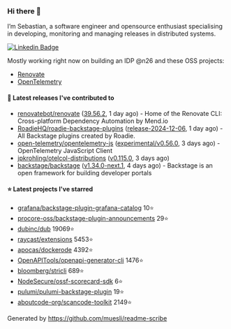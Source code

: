 ### Hi there 👋

I’m Sebastian, a software engineer and opensource enthusiast specialising in developing, monitoring and managing releases in distributed systems.    

[![Linkedin Badge](https://img.shields.io/badge/-LinkedIn-blue?style=flat&logo=Linkedin&logoColor=white&link=https://www.linkedin.com/in/sebastian-poxhofer/)](https://www.linkedin.com/in/sebastian-poxhofer/)

Mostly working right now on building an IDP @n26 and these OSS projects:
- [Renovate](https://github.com/renovatebot/renovate)
- [OpenTelemetry](https://github.com/open-telemetry)



#### 🚀 Latest releases I've contributed to

- [renovatebot/renovate](https://github.com/renovatebot/renovate) ([39.56.2](https://github.com/renovatebot/renovate/releases/tag/39.56.2), 1 day ago) - Home of the Renovate CLI: Cross-platform Dependency Automation by Mend.io
- [RoadieHQ/roadie-backstage-plugins](https://github.com/RoadieHQ/roadie-backstage-plugins) ([release-2024-12-06](https://github.com/RoadieHQ/roadie-backstage-plugins/releases/tag/release-2024-12-06), 1 day ago) - All Backstage plugins created by Roadie.
- [open-telemetry/opentelemetry-js](https://github.com/open-telemetry/opentelemetry-js) ([experimental/v0.56.0](https://github.com/open-telemetry/opentelemetry-js/releases/tag/experimental/v0.56.0), 3 days ago) - OpenTelemetry JavaScript Client
- [jpkrohling/otelcol-distributions](https://github.com/jpkrohling/otelcol-distributions) ([v0.115.0](https://github.com/jpkrohling/otelcol-distributions/releases/tag/v0.115.0), 3 days ago)
- [backstage/backstage](https://github.com/backstage/backstage) ([v1.34.0-next.1](https://github.com/backstage/backstage/releases/tag/v1.34.0-next.1), 4 days ago) - Backstage is an open framework for building developer portals

#### ⭐ Latest projects I've starred

- [grafana/backstage-plugin-grafana-catalog](https://github.com/grafana/backstage-plugin-grafana-catalog) 10⭐
- [procore-oss/backstage-plugin-announcements](https://github.com/procore-oss/backstage-plugin-announcements) 29⭐
- [dubinc/dub](https://github.com/dubinc/dub) 19069⭐
- [raycast/extensions](https://github.com/raycast/extensions) 5453⭐
- [apocas/dockerode](https://github.com/apocas/dockerode) 4392⭐
- [OpenAPITools/openapi-generator-cli](https://github.com/OpenAPITools/openapi-generator-cli) 1476⭐
- [bloomberg/stricli](https://github.com/bloomberg/stricli) 689⭐
- [NodeSecure/ossf-scorecard-sdk](https://github.com/NodeSecure/ossf-scorecard-sdk) 6⭐
- [pulumi/pulumi-backstage-plugin](https://github.com/pulumi/pulumi-backstage-plugin) 19⭐
- [aboutcode-org/scancode-toolkit](https://github.com/aboutcode-org/scancode-toolkit) 2149⭐



Generated by https://github.com/muesli/readme-scribe
